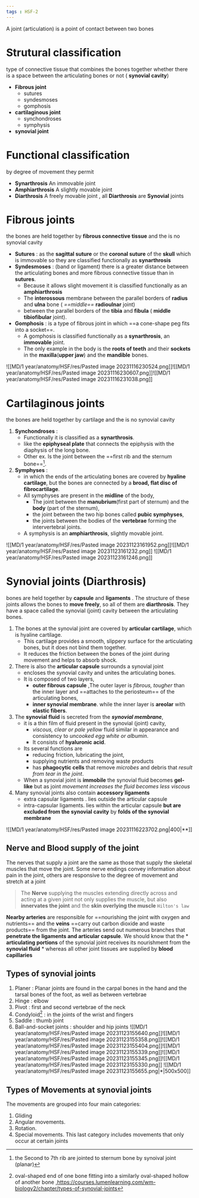 ```yaml
---
tags : HSF-2
--- 
```


A joint (articulation) is a point of contact between two bones
# Strutural classification  
type of connective tissue that combines the bones together whether there is a space between the articulating bones or not ( **synovial cavity**)
- **Fibrous  joint**
	- sutures 
	- syndesmoses 
	- gomphosis 
- **cartilaginous joint**
	- synchondroses  
	- symphysis
- **synovial joint**
# Functional classification 
by degree of movement they permit
- **Synarthrosis**  An immovable joint
- **Amphiarthrosis**  A slightly movable joint
- **Diarthrosis**  A freely movable joint , all **Diarthrosis** are **Synovial** joints

# Fibrous joints 
the bones are held together by **fibrous connective tissue** and the is no synovial cavity
- **Sutures** : as the **sagittal suture** or the **coronal suture** of the **skull** which is immovable so they are classified functionally as **synarthrosis** 
- **Syndesmoses** : (band or ligament) there is a greater distance between the articulating bones and more fibrous connective tissue than in **sutures**. 
	- Because it allows slight movement it is classified functionally as an **amphiarthrosis**
	- The **interossous** membrane between the parallel borders of **radius** and **ulna** bone ( *==middle==* **radioulnar** joint)
	- between the parallel borders of the **tibia** and **fibula** ( **middle tibiofibular** joint). 
- **Gomphosis** : is a type of fibrous joint in which ==a cone-shape peg fits into a socket==. 
	- A gomphosis is classified functionally as a **synarthrosis**, an **immovable** joint.
	- The only example in the body is the **roots of teeth** and their **sockets** in the **maxilla**(**upper jaw**) and the **mandible** bones.
	
![[MD/1 year/anatomy/HSF/res/Pasted image 20231116230524.png]]![[MD/1 year/anatomy/HSF/res/Pasted image 20231116230607.png]]![[MD/1 year/anatomy/HSF/res/Pasted image 20231116231038.png]]

# Cartilaginous joints
the bones are held together by cartilage and the is no synovial cavity
1. **Synchondroses** : 
	- Functionally it is classified as a **synarthrosis**.
	- like the **epiphyseal plate** that connects the epiphysis with the diaphysis of the long bone. 
	- Other ex. Is the joint between the ==first rib and the sternum bone==[^1].
2. **Symphyses** :
	- in which the ends of the articulating bones are covered by **hyaline cartilage**, but the bones are connected by a **broad, flat disc of fibrocartilage**.
	- All symphyses are present in the **midline** of the body, 
		- The joint between the **manubrium**(first part of sternum) and the **body** (part  of the sternum),
		- the joint between the two hip bones called **pubic symphyses**, 
		- the joints between the bodies of the **vertebrae** forming the intervertebral joints. 
	- A symphysis is an **amphiarthrosis**, slightly movable joint.
	
![[MD/1 year/anatomy/HSF/res/Pasted image 20231123161952.png]]![[MD/1 year/anatomy/HSF/res/Pasted image 20231123161232.png]] ![[MD/1 year/anatomy/HSF/res/Pasted image 20231123161246.png]]

[^1]: the Second  to 7th rib are jointed to sternum bone by synoival joint (planar)

# Synovial joints  (Diarthrosis) 
bones are held together by **capsule** and **ligaments** . The structure of these joints allows the bones to **move freely**, so all of them are **diarthrosis**. They have a space called the synovial (joint) cavity between the articulating bones.
1. The bones at the synovial joint are covered by **articular cartilage**, which is hyaline cartilage. 
	- This cartilage provides a smooth, slippery surface for the articulating bones, but it does not bind them together. 
	- It reduces the friction between the bones of the joint during movement and helps to absorb shock.
2. There is also the **articular capsule** surrounds a synovial joint 
	- encloses the synovial cavity and unites the articulating bones. 
	- It is composed of two layers, 
		-  **outer fibrous capsule** ,The outer layer is *fibrous, tougher* than the inner layer and ==attaches to the periosteum== of the articulating bones,
		-  **inner synovial membrane**. while the inner layer is **areolar** with **elastic fibers**.
3. The **synovial fluid** is secreted from the ***synovial membrane***, 
	- it is a thin film of fluid present in the synovial (joint) cavity,
		- *viscous, clear or pale yellow* fluid similar in appearance and consistency to *uncooked egg white or albumin*. 
		- It consists of **hyaluronic acid**.
	- Its several functions are 
		- reducing friction, lubricating the joint, 
		- supplying nutrients and removing waste products 
		- has **phagocytic cells** that remove *microbes* and debris that *result from tear in the joint*. 
	- When a synovial joint is **immobile** the synovial fluid becomes **gel-like** but as joint *movement increases the fluid becomes less viscous*
4. Many synovial joints also contain **accessory ligaments** 
	- extra capsular ligaments . lies outside the articular capsule
	- intra-capsular ligaments.  lies within the articular capsule **but are excluded from the synovial cavity** by **folds of the synovial membrane**
	
![[MD/1 year/anatomy/HSF/res/Pasted image 20231116223702.png|400|**]]

## Nerve and Blood supply of the joint 
The nerves that supply a joint are the same as those that supply the skeletal muscles that move the joint. Some nerve endings convey information about pain in the joint, others are responsive to the degree of movement and stretch at a joint 
 
>  The **Nerve** supplying the muscles extending directly across and acting at a given joint not only supplies the muscle, but also **innervates the joint** and the **skin overlying the muscle**
>  `Hilton's law`

 **Nearby arteries** are responsible for ==nourishing the joint with oxygen and nutrients== and the **veins** ==carry out carbon dioxide and waste products== from the joint. The arteries send out numerous branches that **penetrate the ligaments and articular capsule**. We should know that the * **articulating portions** of the synovial joint receives its nourishment from the **synovial fluid** * whereas all other joint tissues are supplied by **blood capillaries**

## Types of synovial joints

1. Planer : Planar joints are found in the carpal bones in the hand and the tarsal bones of the foot, as well as between vertebrae
2. Hinge : elbow
3. Pivot  : first and second vertebrae of the neck
4. Condyloid[^2] : in the joints of the wrist and fingers
5. Saddle : thumb joint
6. Ball-and-socket joints  : shoulder and hip joints 
![[MD/1 year/anatomy/HSF/res/Pasted image 20231123155640.png]]![[MD/1 year/anatomy/HSF/res/Pasted image 20231123155358.png]]![[MD/1 year/anatomy/HSF/res/Pasted image 20231123155404.png]]![[MD/1 year/anatomy/HSF/res/Pasted image 20231123155339.png]]![[MD/1 year/anatomy/HSF/res/Pasted image 20231123155345.png]]![[MD/1 year/anatomy/HSF/res/Pasted image 20231123155330.png]] 
![[MD/1 year/anatomy/HSF/res/Pasted image 20231123155655.png|*|500x500]]

[^2]:oval-shaped end of one bone fitting into a similarly oval-shaped hollow of another bone ,https://courses.lumenlearning.com/wm-biology2/chapter/types-of-synovial-joints

## Types of Movements at synovial joints
The movements are grouped into four main categories:
1. Gliding
2. Angular movements.
3. Rotation.
4. Special movements. This last category includes movements that only occur at certain joints